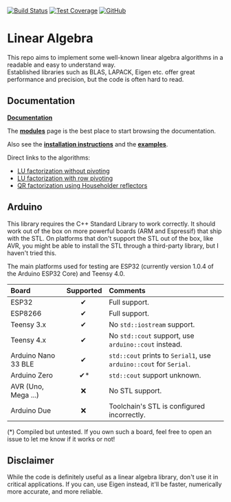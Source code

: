 [![Build Status](https://github.com/tttapa/Linear-Algebra/workflows/CI%20Tests/badge.svg)](https://github.com/tttapa/Linear-Algebra/actions)
[![Test Coverage](https://img.shields.io/endpoint?url=https://tttapa.github.io/Linear-Algebra/arduino/Coverage/shield.io.coverage.json)](https://tttapa.github.io/Linear-Algebra/arduino/Coverage/index.html)
[![GitHub](https://img.shields.io/github/stars/tttapa/Linear-Algebra?label=GitHub&logo=github)](https://github.com/tttapa/Linear-Algebra/tree/arduino)


# Linear Algebra

This repo aims to implement some well-known linear algebra algorithms in a 
readable and easy to understand way.  
Established libraries such as BLAS, LAPACK, Eigen etc. offer great performance
and precision, but the code is often hard to read.

## Documentation

[**Documentation**](https://tttapa.github.io/Linear-Algebra/arduino/Doxygen/index.html)

The [**modules**](https://tttapa.github.io/Linear-Algebra/arduino/Doxygen/modules.html)
page is the best place to start browsing the documentation.

Also see the [**installation instructions**](https://tttapa.github.io/Linear-Algebra/arduino/Doxygen/d8/da8/md_pages_Installation.html)
and the [**examples**](https://tttapa.github.io/Linear-Algebra/arduino/Doxygen/examples.html).

Direct links to the algorithms:
 - [LU factorization without pivoting](https://tttapa.github.io/Linear-Algebra/arduino/Doxygen/d2/d7b/classNoPivotLU.html#a756ec297e96edf953ce640744892a0cc)
 - [LU factorization with row pivoting](https://tttapa.github.io/Linear-Algebra/arduino/Doxygen/d6/d1a/classRowPivotLU.html#a756ec297e96edf953ce640744892a0cc)
 - [QR factorization using Householder reflectors](https://tttapa.github.io/Linear-Algebra/arduino/Doxygen/d1/dac/classHouseholderQR.html#a756ec297e96edf953ce640744892a0cc)

## Arduino

This library requires the C++ Standard Library to work correctly. It should work
out of the box on more powerful boards (ARM and Espressif) that ship with the
STL. On platforms that don't support the STL out of the box, like AVR, you 
might be able to install the STL through a third-party library, but I haven't 
tried this.

The main platforms used for testing are ESP32 (currently version 1.0.4 of the
Arduino ESP32 Core) and Teensy 4.0.

|    Board            | Supported | Comments                                                           |
|:--------------------|:---------:|:-------------------------------------------------------------------|
| ESP32               |     ✔     | Full support.                                                      |
| ESP8266             |     ✔     | Full support.                                                      |
| Teensy 3.x          |     ✔     | No `std::iostream` support.                                        |
| Teensy 4.x          |     ✔     | No `std::cout` support, use `arduino::cout` instead.               |
| Arduino Nano 33 BLE |     ✔     | `std::cout` prints to `Serial1`, use `arduino::cout` for `Serial`. |
| Arduino Zero        |     ✔*    | `std::cout` support unknown.                                       |
| AVR (Uno, Mega ...) |    ❌     | No STL support.                                                    |
| Arduino Due         |    ❌     | Toolchain's STL is configured incorrectly.                         |

(*) Compiled but untested. If you own such a board, feel free to open an issue
to let me know if it works or not!

## Disclaimer

While the code is definitely useful as a linear algebra library, don't use it
in critical applications. If you can, use Eigen instead, it'll be faster, 
numerically more accurate, and more reliable.